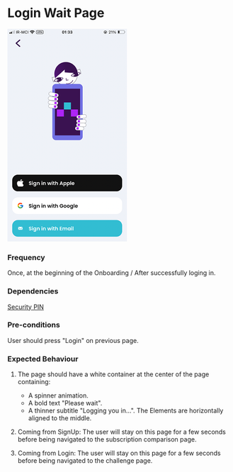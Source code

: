 # Login Wait Page

![LoginWait](../_media/Onboarding/LoginPage.png)

### Frequency

Once, at the beginning of the Onboarding / After successfully loging in.

### Dependencies

[Security PIN](docs/onboarding/SecurityPIN.md)

### Pre-conditions

User should press "Login" on previous page.

### Expected Behaviour

1. The page should have a white container at the center of the page containing:
   - A spinner animation.
   - A bold text "Please wait".
   - A thinner subtitle "Logging you in...". 
   The Elements are horizontally aligned to the middle.

2. Coming from SignUp: The user will stay on this page for a few seconds before being navigated to the subscription comparison page.
3. Coming from Login: The user will stay on this page for a few seconds before being navigated to the challenge page.